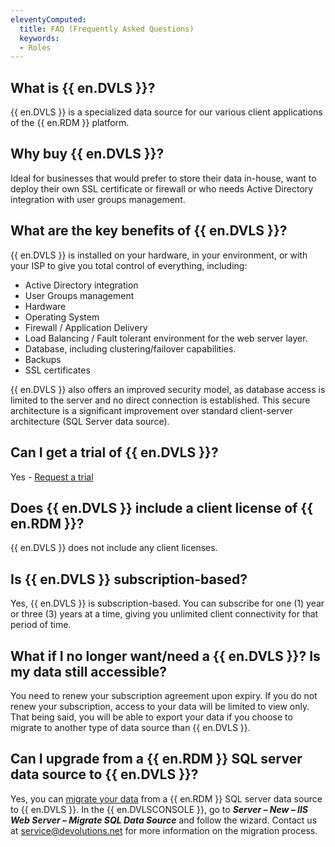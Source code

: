 ```yaml
---
eleventyComputed:
  title: FAQ (Frequently Asked Questions)
  keywords:
  - Roles
---
```

## What is {{ en.DVLS }}?
{{ en.DVLS }} is a specialized data source for our various client applications of the {{ en.RDM }} platform.

## Why buy {{ en.DVLS }}?
Ideal for businesses that would prefer to store their data in-house, want to deploy their own SSL certificate or firewall or who needs Active Directory integration with user groups management.

## What are the key benefits of {{ en.DVLS }}?
{{ en.DVLS }} is installed on your hardware, in your environment, or with your ISP to give you total control of everything, including:  

* Active Directory integration
* User Groups management
* Hardware
* Operating System
* Firewall / Application Delivery
* Load Balancing / Fault tolerant environment for the web server layer.
* Database, including clustering/failover capabilities.
* Backups
* SSL certificates  

{{ en.DVLS }} also offers an improved security model, as database access is limited to the server and no direct connection is established. This secure architecture is a significant improvement over standard client-server architecture (SQL Server data source).

## Can I get a trial of {{ en.DVLS }}?
Yes - [Request a trial](http://server.devolutions.net/Home/Trial)

## Does {{ en.DVLS }} include a client license of {{ en.RDM }}?
{{ en.DVLS }} does not include any client licenses.

## Is {{ en.DVLS }} subscription-based?
Yes, {{ en.DVLS }} is subscription-based. You can subscribe for one (1) year or three (3) years at a time, giving you unlimited client connectivity for that period of time.

## What if I no longer want/need a {{ en.DVLS }}? Is my data still accessible?
You need to renew your subscription agreement upon expiry. If you do not renew your subscription, access to your data will be limited to view only. That being said, you will be able to export your data if you choose to migrate to another type of data source than {{ en.DVLS }}.

## Can I upgrade from a {{ en.RDM }} SQL server data source to {{ en.DVLS }}?
Yes, you can [migrate your data](/server/kb/how-to-articles/migrate-sql/) from a {{ en.RDM }} SQL server data source to {{ en.DVLS }}. In the {{ en.DVLSCONSOLE }}, go to ***Server – New – IIS Web Server – Migrate SQL Data Source*** and follow the wizard. Contact us at [service@devolutions.net](mailto:service@devolutions.net) for more information on the migration process.
